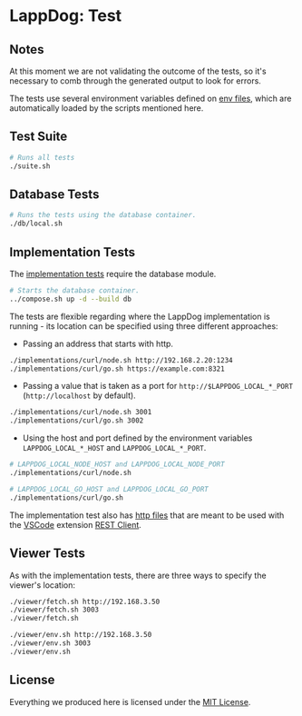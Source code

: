 # LappDog: Test

## Notes

At this moment we are not validating the outcome of the tests, so it's necessary to comb through the generated output to look for errors.

The tests use several environment variables defined on [env files](../.env), which are automatically loaded by the scripts mentioned here.

## Test Suite

```bash
# Runs all tests
./suite.sh
```

## Database Tests

```bash
# Runs the tests using the database container.
./db/local.sh
```

## Implementation Tests

The [implementation tests](./implementations) require the database module.

```bash
# Starts the database container.
../compose.sh up -d --build db
```

The tests are flexible regarding where the LappDog implementation is running - its location can be specified using three different approaches:

* Passing an address that starts with http.

```bash
./implementations/curl/node.sh http://192.168.2.20:1234
./implementations/curl/go.sh https://example.com:8321
```

* Passing a value that is taken as a port for `http://$LAPPDOG_LOCAL_*_PORT` (`http://localhost` by default).

```bash
./implementations/curl/node.sh 3001
./implementations/curl/go.sh 3002
```

* Using the host and port defined by the environment variables `LAPPDOG_LOCAL_*_HOST` and `LAPPDOG_LOCAL_*_PORT`.

```bash
# LAPPDOG_LOCAL_NODE_HOST and LAPPDOG_LOCAL_NODE_PORT
./implementations/curl/node.sh

# LAPPDOG_LOCAL_GO_HOST and LAPPDOG_LOCAL_GO_PORT
./implementations/curl/go.sh
```

The implementation test also has [http files](./implementations/http) that are meant to be used with the [VSCode](https://code.visualstudio.com) extension [REST Client](https://marketplace.visualstudio.com/items?itemName=humao.rest-client).

## Viewer Tests

As with the implementation tests, there are three ways to specify the viewer's location:

```bash
./viewer/fetch.sh http://192.168.3.50
./viewer/fetch.sh 3003
./viewer/fetch.sh

./viewer/env.sh http://192.168.3.50
./viewer/env.sh 3003
./viewer/env.sh
```

## License

Everything we produced here is licensed under the [MIT License](../LICENSE).
